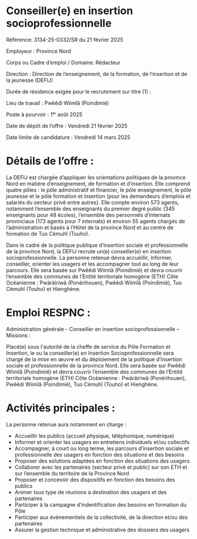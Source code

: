 # Conseiller(e) en insertion socioprofessionnelle

Référence: 3134-25-0332/SR du 21 février 2025

Employeur : Province Nord

Corps ou Cadre d’emploi / Domaine: Rédacteur

Direction : Direction de l’enseignement, de la formation, de l’insertion et de la jeunesse (DEFIJ)

Durée de résidence exigée pour le recrutement sur titre (1) :

Lieu de travail : Pwêêdi Wiimîâ (Poindimié)

Poste à pourvoir : 1ᵉʳ août 2025

Date de dépôt de l’offre : Vendredi 21 février 2025

Date limite de candidature : Vendredi 14 mars 2025

# Détails de l’offre :

La DEFIJ est chargée d’appliquer les orientations politiques de la province Nord en matière d’enseignement, de formation et d’insertion. Elle comprend quatre pôles : le pôle administratif et financier, le pôle enseignement, le pôle jeunesse et le pôle formation et insertion (pour les demandeurs d’emplois et salariés du secteur privé entre autres). Elle compte environ 573 agents, notamment l’ensemble des enseignants du premier degré public (345 enseignants pour 48 écoles), l’ensemble des personnels d’internats provinciaux (173 agents pour 7 internats) et environ 55 agents chargés de l’administration et basés à l’Hôtel de la province Nord et au centre de formation de Tuo Cèmuhî (Touho).

Dans le cadre de la politique publique d’insertion sociale et professionnelle de la province Nord, la DEFIJ recrute un(e) conseiller(e) en insertion socioprofessionnelle. La personne retenue devra accueillir, informer, conseiller, orienter les usagers et les accompagner tout au long de leur parcours. Elle sera basée sur Pwêêdi Wiimîâ (Poindimié) et devra couvrir l’ensemble des communes de l’Entité territoriale homogène (ETH) Côte Océanienne : Pwäräiriwâ (Ponérihouen), Pwêêdi Wiimîâ (Poindimié), Tuo Cèmuhî (Touho) et Hienghène.

# Emploi RESPNC :

Administration générale - Conseiller en insertion socioprofessionnelle – Missions :

Placé(e) sous l'autorité de la cheffe de service du Pôle Formation et Insertion, le ou la conseiller(e) en Insertion Socioprofessionnelle sera chargé de la mise en œuvre et du déploiement de la politique d’insertion sociale et professionnelle de la province Nord. Elle sera basée sur Pwêêdi Wiimîâ (Poindimié) et devra couvrir l’ensemble des communes de l’Entité territoriale homogène (ETH) Côte Océanienne : Pwäräiriwâ (Ponérihouen), Pwêêdi Wiimîâ (Poindimié), Tuo Cèmuhî (Touho) et Hienghène.

# Activités principales :

La personne retenue aura notamment en charge :

- Accueillir les publics (accueil physique, téléphonique, numérique)
- Informer et orienter les usagers en entretiens individuels et/ou collectifs
- Accompagner, à court ou long terme, les parcours d’insertion sociale et professionnelle des usagers en fonction des situations et des besoins
- Proposer des solutions adaptées en fonction des situations des usagers
- Collaborer avec les partenaires (secteur privé et public) sur son ETH et sur l’ensemble du territoire de la Province Nord
- Proposer et concevoir des dispositifs en fonction des besoins des publics
- Animer tous type de réunions à destination des usagers et des partenaires
- Participer à la campagne d’indentification des besoins en formation du Pôle
- Participer aux évènementiels de la collectivité, de la direction et/ou des partenaires
- Assurer la gestion technique et administrative des dossiers des usagers